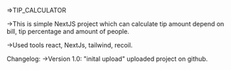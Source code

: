 =>TIP_CALCULATOR

->This is simple NextJS project which can calculate tip amount depend on bill, tip percentage and amount of people.

->Used tools react, NextJs, tailwind, recoil.

Changelog: ->Version 1.0: "inital upload" uploaded project on github.
